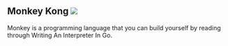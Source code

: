 ## Monkey Kong ![](conf/gorilla-facing-right.png=100x100)

Monkey is a programming language that you can build yourself by reading through Writing An Interpreter In Go.

